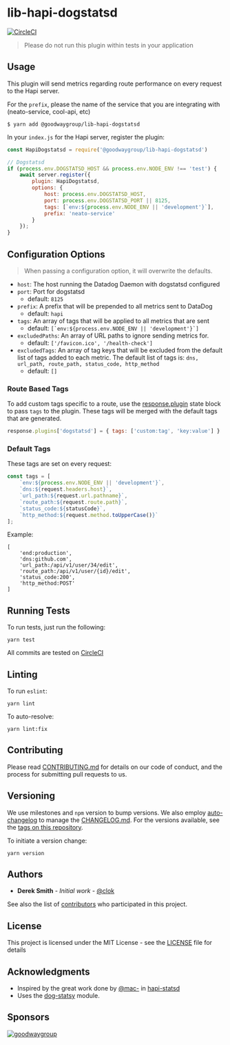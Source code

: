 # lib-hapi-dogstatsd

[![CircleCI](https://circleci.com/gh/GoodwayGroup/lib-hapi-dogstatsd.svg?style=svg)](https://circleci.com/gh/GoodwayGroup/lib-hapi-dogstatsd)

> Please do not run this plugin within tests in your application

## Usage

This plugin will send metrics regarding route performance on every request to the Hapi server.

For the `prefix`, please the name of the service that you are integrating with (neato-service, cool-api, etc)

```
$ yarn add @goodwaygroup/lib-hapi-dogstatsd
```

In your `index.js` for the Hapi server, register the plugin:

```js
const HapiDogstatsd = require('@goodwaygroup/lib-hapi-dogstatsd')

// Dogstatsd
if (process.env.DOGSTATSD_HOST && process.env.NODE_ENV !== 'test') {
    await server.register({
        plugin: HapiDogstatsd,
        options: {
            host: process.env.DOGSTATSD_HOST,
            port: process.env.DOGSTATSD_PORT || 8125,
            tags: [`env:${process.env.NODE_ENV || 'development'}`],
            prefix: 'neato-service'
        }
    });
}
```

## Configuration Options

> When passing a configuration option, it will overwrite the defaults.

- `host`: The host running the Datadog Daemon with dogstatsd configured
- `port`: Port for dogstatsd
    - default: `8125`
- `prefix`: A prefix that will be prepended to all metrics sent to DataDog
    - default: `hapi`
- `tags`: An array of tags that will be applied to all metrics that are sent
    - default: ```[`env:${process.env.NODE_ENV || 'development'}`]```
- `excludedPaths`: An array of URL paths to ignore sending metrics for.
    - default: `['/favicon.ico', '/health-check']`
- `excludedTags`: An array of tag keys that will be excluded from the default list of tags added to each metric. The default list of tags is: `dns, url_path, route_path, status_code, http_method`
    - default: `[]`

### Route Based Tags

To add custom tags specific to a route, use the [response.plugin](https://github.com/hapijs/hapi/blob/master/API.md#response.plugins) state block to pass `tags` to the plugin. These tags will be merged with the default tags that are generated.

```js
response.plugins['dogstatsd'] = { tags: ['custom:tag', 'key:value'] }
```

### Default Tags

These tags are set on every request:

```js
const tags = [
    `env:${process.env.NODE_ENV || 'development'}`,
    `dns:${request.headers.host}`,
    `url_path:${request.url.pathname}`,
    `route_path:${request.route.path}`,
    `status_code:${statusCode}`,
    `http_method:${request.method.toUpperCase()}`
];
```

Example:

```
[
    'end:production',
    'dns:github.com',
    'url_path:/api/v1/user/34/edit',
    'route_path:/api/v1/user/{id}/edit',
    'status_code:200',
    'http_method:POST'
]
```

## Running Tests

To run tests, just run the following:

```
yarn test
```

All commits are tested on [CircleCI](https://circleci.com/gh/GoodwayGroup/workflows/lib-hapi-dogstatsd)

## Linting

To run `eslint`:

```
yarn lint
```

To auto-resolve:

```
yarn lint:fix
```

## Contributing

Please read [CONTRIBUTING.md](CONTRIBUTING.md) for details on our code of conduct, and the process for submitting pull requests to us.

## Versioning

We use milestones and `npm` version to bump versions. We also employ [auto-changelog](https://www.npmjs.com/package/auto-changelog) to manage the [CHANGELOG.md](CHANGELOG.md). For the versions available, see the [tags on this repository](https://github.com/GoodwayGroup/lib-hapi-dogstatsd/tags).

To initiate a version change:

```
yarn version
```

## Authors

* **Derek Smith** - *Initial work* - [@clok](https://github.com/clok)

See also the list of [contributors](https://github.com/GoodwayGroup/lib-hapi-dogstatsd/contributors) who participated in this project.

## License

This project is licensed under the MIT License - see the [LICENSE](LICENSE) file for details

## Acknowledgments

* Inspired by the great work done by [@mac-](https://github.com/mac-) in [hapi-statsd](https://github.com/mac-/hapi-statsd)
* Uses the [dog-statsy](https://github.com/segmentio/dog-statsy) module.

## Sponsors

[![goodwaygroup][goodwaygroup]](https://goodwaygroup.com)

[goodwaygroup]: https://s3.amazonaws.com/gw-crs-assets/goodwaygroup/logos/ggLogo_sm.png "Goodway Group"
